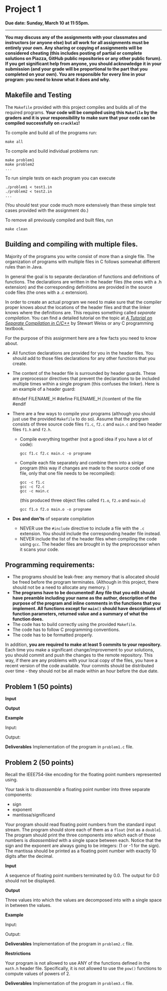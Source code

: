 # Project 1

__Due date: Sunday, March 10 at 11:55pm.__

---
**You may discuss any of the assignments with your classmates and instructors (or anyone else) but
all work for all assignments must be entirely your own.
Any sharing or copying of assignments will be considered cheating (this includes posting of partial or complete solutions on
Piazza, GitHub public repositories or any other public forum). If you get significant help
from anyone, you should acknowledge it in your submission (and your grade will be proportional to the part
that you completed on your own).
You are responsible for every line in your program: you need to know what it does and why.**

## Makefile and Testing

The `Makefile` provided with this project compiles and builds all of the required programs. __Your code will be compiled using this `Makefile` by the graders and it is your responsibility to make sure that your code can be compiled successfully on `crackle1`!__

To compile and build all of the programs run:

    make all

To compile and build individual problems run:

    make problem1
    make problem2
    ...

To run simple tests on each program you can execute

    ./problem1 < test1.in
    ./problem2 < test2.in
    ...
(You should test your code much more extensively than these simple test cases provided with the assignment do.)

To remove all previously compiled and built files, run

    make clean

## Building and compiling with multiple files.

Majority of the programs you write consist of more than a single file. The organization of
programs with multiple files in C follows somewhat different rules than in Java.

In general the goal is to separate declaration of functions and definitions of functions.
The declarations are written in the header files (the ones with a .h extension) and the corresponding
definitions are provided in the source code files (the ones with a .c extension).

In order to create an actual program we need to make sure that the compiler proper
knows about the locations of the header files and that the linker knows where the
definitions are. This requires something called _separate compilation_. You can find a detailed tutorial
on the topic at
_[A Tutorial on Separate Compilation in C/C++](http://www.compsci.hunter.cuny.edu/~sweiss/resources/separateCompilation.pdf)_ by Stewart Weiss or any C programming textbook.

For the purpose of this assignment here are a few facts you need to know about.

- All function declarations are provided for you in the header files. You should add to those files
declarations for any other functions that you create.

- The content of the header file is surrounded by header guards. These are preprocessor
directives that prevent the declarations to be included multiple times within a single program
(this confuses the linker). Here is an example of a header guard:

    #ifndef FILENAME_H
    #define FILENAME_H
      //content of the file  
    #endif

- There are a few ways to compile your programs (although you should just use the
  provided `Makefile` to do so). Assume that the program consists of three source code
  files `f1.c`, `f2.c` and `main.c` and two header files `f1.h` and `f2.h`.
    - Compile everything together (not a good idea if you have a lot of code):

          gcc f1.c f2.c main.c -o progname

    - Compile each file separately and combine them into a sinlge program (this way
      if changes are made to the source code of one file, only that one file needs to
      be recompiled):

          gcc -c f1.c
          gcc -c f2.c
          gcc -c main.c
      (this produced three object files called `f1.o`, `f2.o` and `main.o`)

          gcc f1.o f2.o main.o -o progname

- __Dos and don'ts__ of separate compilation
    - NEVER use the `#include` directive to include a file with the `.c` extension.
    You should include the corresponding header file instead.
    - NEVER include the list of the header files when compiling the code using
    `gcc`. The header files are brought in by the preprocessor when it scans your code.

    



## Programming requirements:

- The programs should be leak-free: any memory that is allocated should be freed before the program terminates. (Although in this project, there should not be a need to allocate any memory. )
- __The programs have to be documented! Any file that you edit should have preamble
 including your name as the author, description of the purpose of the program and
 inline comments in the functions that you implement. All functions except for `main()` should
 have descriptions of function parameters, returned value and a summary of what the function does.__
- The code has to build correctly using the provided `Makefile`.
- The code has to follow C programming conventions.
- The code has to be formatted properly.  

In addition, __you are required to make at least 5 commits to your repository.__ Each time you make a significant change/improvement to your solutions, you should commit and push the changes to the remote repository. This way, if there are any problems with your local copy of the files, you have a recent version of the code available.
Your commits should be distributed over time - they should not be all made within an hour before the due date.



## Problem 1 (50 points)


__Input__

__Output__


__Example__

Input:

Output:



__Deliverables__
Implementation of the program in `problem1.c` file.





## Problem 2 (50 points)


Recall the IEEE754-like encoding for the floating point numbers represented using.

Your task is to _disassemble_ a floating point number into three separate components:
- sign
- exponent
- mantissa/significand

Your program should read floating point numbers from the standard input stream.
The program should store each of them as a `float` (not as a `double`).
The program should print the three components into which each of those numbers is _disassembled_
with a single space between each.
Notice that the sign and the exponent are always going to be integers: (1 or -1 for
the sign). The mantissa should be printed as a floating point number with exactly 10 digits
after the decimal.






__Input__

A sequence of floating point numbers terminated by 0.0. The output for 0.0 should not be displayed.

__Output__

Three values into which the values are decomposed into with a single space in between the values.

__Example__

Input:



Output:





__Deliverables__
Implementation of the program in `problem2.c` file.


__Restrictions__

Your program is not allowed to use ANY of the functions defined in the `math.h` header file.
Specifically, it is not allowed to use the `pow()` functions to compute values of powers of 2.




__Deliverables__
Implementation of the program in `problem3.c` file.
